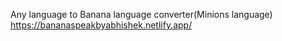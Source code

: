 Any language to Banana language converter(Minions language)
https://bananaspeakbyabhishek.netlify.app/
